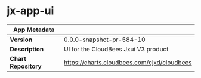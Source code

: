 # jx-app-ui

|App Metadata||
|---|---|
| **Version** | 0.0.0-snapshot-pr-584-10 |
| **Description** | UI for the CloudBees Jxui V3 product |
| **Chart Repository** | https://charts.cloudbees.com/cjxd/cloudbees |
